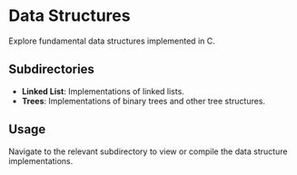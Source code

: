 # Data Structures

Explore fundamental data structures implemented in C.

## Subdirectories

- **Linked List**: Implementations of linked lists.
- **Trees**: Implementations of binary trees and other tree structures.

## Usage

Navigate to the relevant subdirectory to view or compile the data structure implementations.
